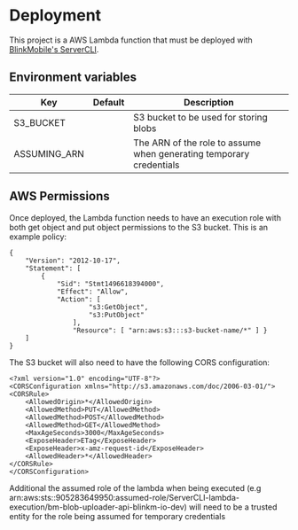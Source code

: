 # Deployment
This project is a AWS Lambda function that must be deployed with [BlinkMobile's ServerCLI](https://github.com/blinkmobile/server-cli).

## Environment variables

| Key                                | Default   | Description                                                         |
|------------------------------------|-----------|---------------------------------------------------------------------|
| S3_BUCKET                          |           | S3 bucket to be used for storing blobs                              |
| ASSUMING_ARN                       |           | The ARN of the role to assume when generating temporary credentials |

## AWS Permissions
Once deployed, the Lambda function needs to have an execution role with both get object and put object permissions to the S3 bucket. This is an example policy:

```
{
    "Version": "2012-10-17",
    "Statement": [
        {
            "Sid": "Stmt1496618394000",
            "Effect": "Allow",
            "Action": [
                    "s3:GetObject",
                    "s3:PutObject"
                ],
                "Resource": [ "arn:aws:s3:::s3-bucket-name/*" ] }
    ]
}
```

The S3 bucket will also need to have the following CORS configuration:
```
<?xml version="1.0" encoding="UTF-8"?>
<CORSConfiguration xmlns="http://s3.amazonaws.com/doc/2006-03-01/">
<CORSRule>
    <AllowedOrigin>*</AllowedOrigin>
    <AllowedMethod>PUT</AllowedMethod>
    <AllowedMethod>POST</AllowedMethod>
    <AllowedMethod>GET</AllowedMethod>
    <MaxAgeSeconds>3000</MaxAgeSeconds>
    <ExposeHeader>ETag</ExposeHeader>
    <ExposeHeader>x-amz-request-id</ExposeHeader>
    <AllowedHeader>*</AllowedHeader>
</CORSRule>
</CORSConfiguration>
```

Additional the assumed role of the lambda when being executed (e.g arn:aws:sts::905283649950:assumed-role/ServerCLI-lambda-execution/bm-blob-uploader-api-blinkm-io-dev) will need to be a trusted entity for the role being assumed for temporary credentials
